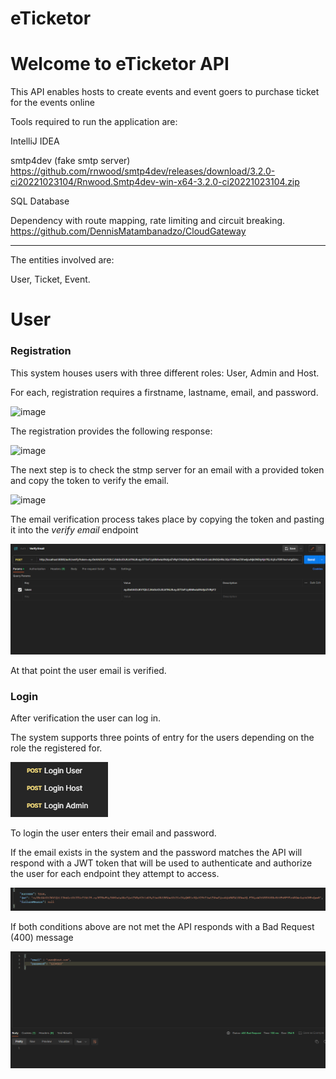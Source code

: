 # eTicketor

# Welcome to eTicketor API

This API enables hosts to create events and event goers to purchase ticket for the events online

Tools required to run the application are:

IntelliJ IDEA

smtp4dev (fake smtp server) https://github.com/rnwood/smtp4dev/releases/download/3.2.0-ci20221023104/Rnwood.Smtp4dev-win-x64-3.2.0-ci20221023104.zip

SQL Database

Dependency with route mapping, rate limiting and circuit breaking. https://github.com/DennisMatambanadzo/CloudGateway

****************


The entities involved are:

User,
Ticket,
Event.

# User

### Registration

This system houses users with three different roles: User, Admin and Host.

For each, registration requires a firstname, lastname, email, and password.

![image](https://github.com/DennisMatambanadzo/eTicketor/assets/49873792/a0577231-3bfa-4c49-9f28-1c350f001b48)

The registration provides the following response:

![image](https://github.com/DennisMatambanadzo/eTicketor/assets/49873792/86737ff8-97ad-4ada-87d4-cefd856f5b7e)

The next step is to check the stmp server for an email with a provided token and copy the token to verify the email.

![image](https://github.com/DennisMatambanadzo/eTicketor/assets/49873792/7852de4b-6f4d-4f87-ad96-7c932c8a9aa8)

The email verification process takes place by copying the token and pasting it into the *verify email* endpoint

![img_1.png](img_1.png)

At that point the user email is verified.

### Login

After verification the user can log in.

The system supports three points of entry for the users depending on the role the registered for.

![img_2.png](img_2.png)

To login the user enters their email and password.

If the email exists in the system and the password matches the API will respond with a JWT token 
that will be used to authenticate and authorize the user for each endpoint they attempt to access.

![img_3.png](img_3.png)

If both conditions above are not met the API responds with a Bad Request (400) message

![img_4.png](img_4.png)




